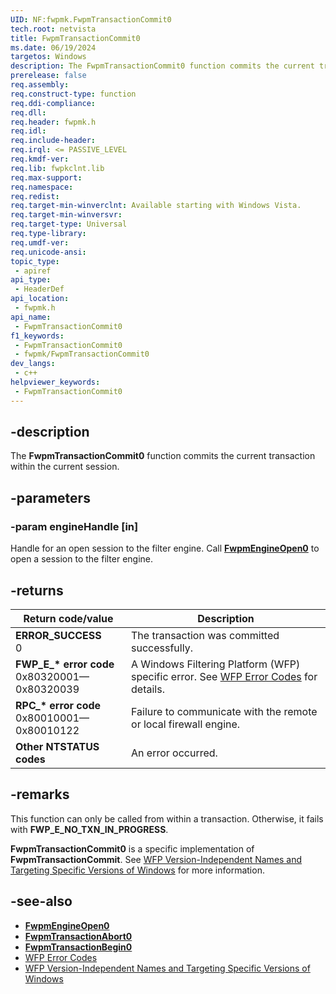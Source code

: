 ```yaml
---
UID: NF:fwpmk.FwpmTransactionCommit0
tech.root: netvista
title: FwpmTransactionCommit0
ms.date: 06/19/2024
targetos: Windows
description: The FwpmTransactionCommit0 function commits the current transaction within the current session.
prerelease: false
req.assembly: 
req.construct-type: function
req.ddi-compliance: 
req.dll: 
req.header: fwpmk.h
req.idl: 
req.include-header: 
req.irql: <= PASSIVE_LEVEL
req.kmdf-ver: 
req.lib: fwpkclnt.lib
req.max-support: 
req.namespace: 
req.redist: 
req.target-min-winverclnt: Available starting with Windows Vista.
req.target-min-winversvr: 
req.target-type: Universal
req.type-library: 
req.umdf-ver: 
req.unicode-ansi: 
topic_type:
 - apiref
api_type:
 - HeaderDef
api_location:
 - fwpmk.h
api_name:
 - FwpmTransactionCommit0
f1_keywords:
 - FwpmTransactionCommit0
 - fwpmk/FwpmTransactionCommit0
dev_langs:
 - c++
helpviewer_keywords:
 - FwpmTransactionCommit0
---
```


## -description

The **FwpmTransactionCommit0** function commits the current transaction within the current session.

## -parameters

### -param engineHandle [in]

Handle for an open session to the filter engine. Call **[FwpmEngineOpen0](nf-fwpmk-fwpmengineopen0.md)** to open a session to the filter engine.

## -returns

| Return code/value | Description |
|---|---|
| **ERROR_SUCCESS**<br>0 | The transaction was committed successfully. |
| **FWP_E_\* error code**<br>0x80320001—0x80320039 | A Windows Filtering Platform (WFP) specific error. See [WFP Error Codes](/windows/win32/fwp/wfp-error-codes) for details. |
| **RPC_\* error code**<br>0x80010001—0x80010122 | Failure to communicate with the remote or local firewall engine. |
| **Other NTSTATUS codes** | An error occurred. |

## -remarks

This function can only be called from within a transaction. Otherwise, it fails with **FWP_E_NO_TXN_IN_PROGRESS**.

**FwpmTransactionCommit0** is a specific implementation of **FwpmTransactionCommit**. See [WFP Version-Independent Names and Targeting Specific Versions of Windows](/windows/desktop/FWP/wfp-version-independent-names-and-targeting-specific-versions-of-windows) for more information.

## -see-also

- **[FwpmEngineOpen0](nf-fwpmk-fwpmengineopen0.md)**
- **[FwpmTransactionAbort0](nf-fwpmk-fwpmtransactionabort0.md)**
- **[FwpmTransactionBegin0](nf-fwpmk-fwpmtransactionbegin0.md)**
- [WFP Error Codes](/windows/win32/fwp/wfp-error-codes)
- [WFP Version-Independent Names and Targeting Specific Versions of Windows](/windows/desktop/FWP/wfp-version-independent-names-and-targeting-specific-versions-of-windows)
